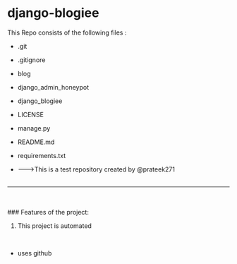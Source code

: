 # django-blogiee
This Repo consists of the following files :
- .git
- .gitignore
- blog
- django_admin_honeypot
- django_blogiee
- LICENSE
- manage.py
- README.md
- requirements.txt




- --->This is a test repository created by @prateek271
<br><br>
---
<br><br>###	Features of the project:
<br>
1. This project is automated
<br>


- uses github